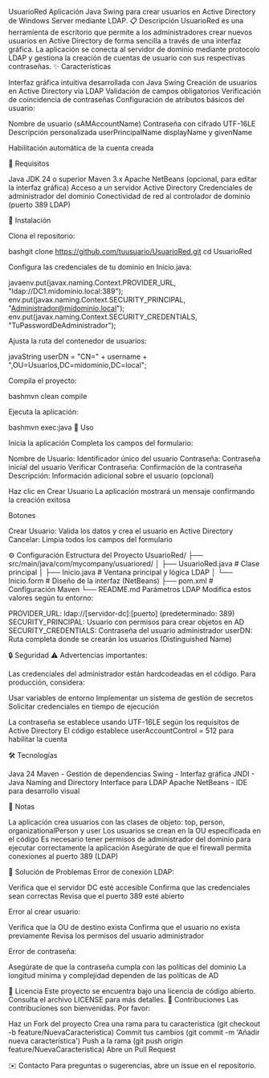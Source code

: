 UsuarioRed
Aplicación Java Swing para crear usuarios en Active Directory de Windows Server mediante LDAP.
📋 Descripción
UsuarioRed es una herramienta de escritorio que permite a los administradores crear nuevos usuarios en Active Directory de forma sencilla a través de una interfaz gráfica. La aplicación se conecta al servidor de dominio mediante protocolo LDAP y gestiona la creación de cuentas de usuario con sus respectivas contraseñas.
✨ Características

Interfaz gráfica intuitiva desarrollada con Java Swing
Creación de usuarios en Active Directory vía LDAP
Validación de campos obligatorios
Verificación de coincidencia de contraseñas
Configuración de atributos básicos del usuario:

Nombre de usuario (sAMAccountName)
Contraseña con cifrado UTF-16LE
Descripción personalizada
userPrincipalName
displayName y givenName


Habilitación automática de la cuenta creada

🔧 Requisitos

Java JDK 24 o superior
Maven 3.x
Apache NetBeans (opcional, para editar la interfaz gráfica)
Acceso a un servidor Active Directory
Credenciales de administrador del dominio
Conectividad de red al controlador de dominio (puerto 389 LDAP)

🚀 Instalación

Clona el repositorio:

bashgit clone https://github.com/tuusuario/UsuarioRed.git
cd UsuarioRed

Configura las credenciales de tu dominio en Inicio.java:

javaenv.put(javax.naming.Context.PROVIDER_URL, "ldap://DC1.midominio.local:389");
env.put(javax.naming.Context.SECURITY_PRINCIPAL, "Administrador@midominio.local");
env.put(javax.naming.Context.SECURITY_CREDENTIALS, "TuPasswordDeAdministrador");

Ajusta la ruta del contenedor de usuarios:

javaString userDN = "CN=" + username + ",OU=Usuarios,DC=midominio,DC=local";

Compila el proyecto:

bashmvn clean compile

Ejecuta la aplicación:

bashmvn exec:java
📖 Uso

Inicia la aplicación
Completa los campos del formulario:

Nombre de Usuario: Identificador único del usuario
Contraseña: Contraseña inicial del usuario
Verificar Contraseña: Confirmación de la contraseña
Descripción: Información adicional sobre el usuario (opcional)


Haz clic en Crear Usuario
La aplicación mostrará un mensaje confirmando la creación exitosa

Botones

Crear Usuario: Valida los datos y crea el usuario en Active Directory
Cancelar: Limpia todos los campos del formulario

⚙️ Configuración
Estructura del Proyecto
UsuarioRed/
├── src/main/java/com/mycompany/usuariored/
│   ├── UsuarioRed.java          # Clase principal
│   ├── Inicio.java               # Ventana principal y lógica LDAP
│   └── Inicio.form               # Diseño de la interfaz (NetBeans)
├── pom.xml                       # Configuración Maven
└── README.md
Parámetros LDAP
Modifica estos valores según tu entorno:

PROVIDER_URL: ldap://[servidor-dc]:[puerto] (predeterminado: 389)
SECURITY_PRINCIPAL: Usuario con permisos para crear objetos en AD
SECURITY_CREDENTIALS: Contraseña del usuario administrador
userDN: Ruta completa donde se crearán los usuarios (Distinguished Name)

🔒 Seguridad
⚠️ Advertencias importantes:

Las credenciales del administrador están hardcodeadas en el código. Para producción, considera:

Usar variables de entorno
Implementar un sistema de gestión de secretos
Solicitar credenciales en tiempo de ejecución


La contraseña se establece usando UTF-16LE según los requisitos de Active Directory
El código establece userAccountControl = 512 para habilitar la cuenta

🛠️ Tecnologías

Java 24
Maven - Gestión de dependencias
Swing - Interfaz gráfica
JNDI - Java Naming and Directory Interface para LDAP
Apache NetBeans - IDE para desarrollo visual

📝 Notas

La aplicación crea usuarios con las clases de objeto: top, person, organizationalPerson y user
Los usuarios se crean en la OU especificada en el código
Es necesario tener permisos de administrador del dominio para ejecutar correctamente la aplicación
Asegúrate de que el firewall permita conexiones al puerto 389 (LDAP)

🐛 Solución de Problemas
Error de conexión LDAP:

Verifica que el servidor DC esté accesible
Confirma que las credenciales sean correctas
Revisa que el puerto 389 esté abierto

Error al crear usuario:

Verifica que la OU de destino exista
Confirma que el usuario no exista previamente
Revisa los permisos del usuario administrador

Error de contraseña:

Asegúrate de que la contraseña cumpla con las políticas del dominio
La longitud mínima y complejidad dependen de las políticas de AD

📄 Licencia
Este proyecto se encuentra bajo una licencia de código abierto. Consulta el archivo LICENSE para más detalles.
👥 Contribuciones
Las contribuciones son bienvenidas. Por favor:

Haz un Fork del proyecto
Crea una rama para tu característica (git checkout -b feature/NuevaCaracteristica)
Commit tus cambios (git commit -m 'Añadir nueva característica')
Push a la rama (git push origin feature/NuevaCaracteristica)
Abre un Pull Request

✉️ Contacto
Para preguntas o sugerencias, abre un issue en el repositorio.

